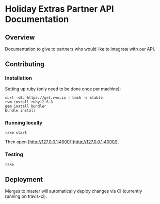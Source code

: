 # Holiday Extras Partner API Documentation

## Overview

Documentation to give to partners who would like to integrate with our API.

## Contributing

### Installation

Setting up ruby (only need to be done once per machine):

    curl -sSL https://get.rvm.io | bash -s stable
    rvm install ruby-2.6.8
    gem install bundler
    bundle install

### Running locally

    rake start

Then open [http://127.0.0.1:4000/](http://127.0.0.1:4000/).

### Testing

    rake

## Deployment

Merges to master will automatically deploy changes via CI (currently running on travis-ci).
